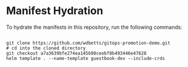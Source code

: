 
# Manifest Hydration

To hydrate the manifests in this repository, run the following commands:

```shell

git clone https://github.com/wdbetts/gitops-promotion-demo.git
# cd into the cloned directory
git checkout a7a3639bfe274ea145b90ceebf8b493446e47628
helm template . --name-template guestbook-dev --include-crds
```